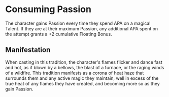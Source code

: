# Consuming Passion
The character gains Passion every time they spend APA on a magical Talent. If they are at their maximum Passion, any additional APA spent on the attempt grants a +2 cumulative Floating Bonus.

## Manifestation
When casting in this tradition, the character's flames flicker and dance fast and hot, as if blown by a bellows, the blast of a furnace, or the raging winds of a wildfire. This tradition manifests as a corona of heat haze that surrounds them and any active magic they maintain, well in excess of the true heat of any flames they have created, and becoming more so as they gain Passion.